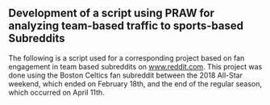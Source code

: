 ## Development of a script using PRAW for analyzing team-based traffic to sports-based Subreddits

The following is a script used for a corresponding project based on fan engagement in team based subreddits on www.reddit.com. This project was done using the Boston Celtics fan subreddit between the 2018 All-Star weekend, which ended on February 18th, and the end of the regular season, which occurred on April 11th.

